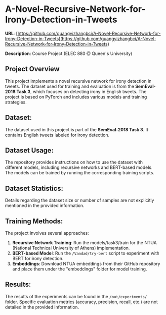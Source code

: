 # A-Novel-Recursive-Network-for-Irony-Detection-in-Tweets
**URL**: [https://github.com/guangyizhangbci/A-Novel-Recursive-Network-for-Irony-Detection-in-Tweets](https://github.com/guangyizhangbci/A-Novel-Recursive-Network-for-Irony-Detection-in-Tweets)

**Description**: Course Project (ELEC 880 @ Queen's University)

## Project Overview
This project implements a novel recursive network for irony detection in tweets. The dataset used for training and evaluation is from the **SemEval-2018 Task 3**, which focuses on detecting irony in English tweets. The project is based on PyTorch and includes various models and training strategies.

## Dataset:
The dataset used in this project is part of the **SemEval-2018 Task 3**. It contains English tweets labeled for irony detection.

## Dataset Usage:
The repository provides instructions on how to use the dataset with different models, including recursive networks and BERT-based models. The models can be trained by running the corresponding training scripts.

## Dataset Statistics:
Details regarding the dataset size or number of samples are not explicitly mentioned in the provided information.

## Training Methods:
The project involves several approaches:
1. **Recursive Network Training**: Run the models/task3/train for the NTUA (National Technical University of Athens) implementation.
2. **BERT-based Model**: Run the `/Vandad/try-bert` script to experiment with BERT for irony detection.
3. **Embeddings**: Download NTUA embeddings from their GitHub repository and place them under the "embeddings" folder for model training.

## Results:
The results of the experiments can be found in the `/out/experiments/` folder. Specific evaluation metrics (accuracy, precision, recall, etc.) are not detailed in the provided information.
